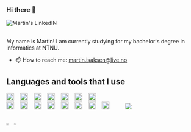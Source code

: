 ### Hi there 👋

<a href="https://www.linkedin.com/in/martin-br%C3%A5ten-isaksen-67638b13a/">
  <img align="left" alt="Martin's LinkedIN" src="https://img.shields.io/badge/LinkedIn-0077B5?style=for-the-badge&logo=linkedin&logoColor=white" />
</a>

<br/>

<br/>


My name is Martin!
I am currently studying for my bachelor's degree in informatics at NTNU.

- 📫 How to reach me: martin.isaksen@live.no

## **Languages and tools that I use**
<div>
<img height="20" src="https://img.shields.io/badge/Python-3776AB?style=for-the-badge&logo=python&logoColor=white">&nbsp;&nbsp;&nbsp;
<img height="20" src="https://img.shields.io/badge/Java-ED8B00?style=for-the-badge&logo=java&logoColor=white">&nbsp;&nbsp;&nbsp;
<img height="20" src="https://img.shields.io/badge/HTML5-E34F26?style=for-the-badge&logo=html5&logoColor=white">&nbsp;&nbsp;&nbsp;
<img height="20" src="https://img.shields.io/badge/CSS3-1572B6?style=for-the-badge&logo=css3&logoColor=white">&nbsp;&nbsp;&nbsp;
<img height="20" src="https://img.shields.io/badge/JavaScript-F7DF1E?style=for-the-badge&logo=javascript&logoColor=black">&nbsp;&nbsp;&nbsp;
<img height="20" src="https://img.shields.io/badge/TypeScript-007ACC?style=for-the-badge&logo=typescript&logoColor=white">&nbsp;&nbsp;&nbsp;
<img height="20" src="https://img.shields.io/badge/c%23-%23239120.svg?style=for-the-badge&logo=c-sharp&logoColor=white">&nbsp;&nbsp;&nbsp;

</div>

<div>
<img height="20" src="https://img.shields.io/badge/React-20232A?style=for-the-badge&logo=react&logoColor=61DAFB">&nbsp;&nbsp;&nbsp;
<img height="20" src="https://img.shields.io/badge/SQLite-404D59?style=for-the-badge&logo=SQLite&logoColor=61DAFB">&nbsp;&nbsp;&nbsp;
<img height="20" src="https://img.shields.io/badge/postgres-%23316192.svg?style=for-the-badge&logo=postgresql&logoColor=white">&nbsp;&nbsp;&nbsp;
<img height="20" src="https://img.shields.io/badge/GraphQl-E10098?style=for-the-badge&logo=graphql&logoColor=white">&nbsp;&nbsp;&nbsp;
<img height="20" src="https://img.shields.io/badge/Git-F05032?style=for-the-badge&logo=git&logoColor=white">&nbsp;&nbsp;&nbsp;
<img height="20" src="https://img.shields.io/badge/MongoDB-4EA94B?style=for-the-badge&logo=mongodb&logoColor=white">&nbsp;&nbsp;&nbsp;
<img height="20" src="https://img.shields.io/badge/firebase-%23039BE5.svg?style=for-the-badge&logo=firebase">&nbsp;&nbsp;&nbsp;
<img height="20" src="https://img.shields.io/badge/node.js-6DA55F?style=for-the-badge&logo=node.js&logoColor=white">&nbsp;&nbsp;&nbsp;
<img  height="10" src="https://img.shields.io/badge/redux-%23593d88.svg?style=for-the-badge&logo=redux&logoColor=white">&nbsp;&nbsp;&nbsp;
<img src="https://img.shields.io/badge/-Tailwind-06B6D4?&style=for-the-badge&logo=tailwind-css&logoColor=black" />&nbsp;&nbsp;&nbsp;

</div>

<br>
<!-- ![Profile views](https://gpvc.arturio.dev/MartinBraaten) -->
<br>

<div style="width: 100%; display: flex">
  <a href="https://github.com/anuraghazra/github-readme-stats">
    <img align="center" width="50%"src="https://github-readme-stats.vercel.app/api?username=MartinBraaten&count_private=true&show_icons=true&theme=dark" />
  </a>
  <a href="https://github.com/anuraghazra/convoychat">
    <img align="center" width="41%" src="https://github-readme-stats.vercel.app/api/top-langs/?username=MartinBraaten&count_private=true&show_icons=true&theme=dark&layout=compact&langs_count=6&hide=css,html,makefile,jupyter%20notebook" />
  </a>
</div>
<!-- <div style="width: 100%; display: flex">
  [![Anurag's GitHub stats](https://github-readme-stats.vercel.app/api?username=MartinBraaten)](https://github.com/anuraghazra/github-readme-stats)
</div> -->


